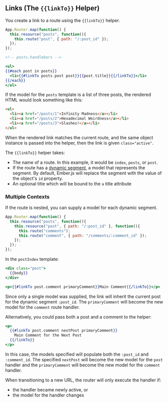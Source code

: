 ## Links (The `{{linkTo}}` Helper)

You create a link to a route using the `{{linkTo}}` helper.

```js
App.Router.map(function() {
  this.resource("posts", function(){
    this.route("post", { path: "/:post_id" });
  });
});
```

```handlebars
<!-- posts.handlebars -->

<ul>
{{#each post in posts}}
  <li>{{#linkTo posts.post post}}{{post.title}}{{/linkTo}}</li>
{{/each}}
</ul>
```

If the model for the `posts` template is a list of three posts, the
rendered HTML would look something like this:

```html
<ul>
  <li><a href="/posts/1">Infinity Madness</a></li>
  <li><a href="/posts/2">Hexadecimal Weirdness</a></li>
  <li><a href="/posts/3">Slashes!</a></li>
</ul>
```

When the rendered link matches the current route, and the same object instance is passed into the helper, then the link is given `class="active"`.

The `{{linkTo}}` helper takes:

* The name of a route. In this example, it would be `index`, `posts`, or
  `post`.
* If the route has a [dynamic segment](/guides/routing/defining-your-routes/#toc_dynamic-segments), 
  a model that represents the segment. By default, Ember.js will replace the segment with the
  value of the object's `id` property.
* An optional title which will be bound to the `a` title attribute

### Multiple Contexts

If the route is nested, you can supply a model for each dynamic
segment.

```js
App.Router.map(function() {
  this.resource("posts", function(){
    this.resource("post", { path: "/:post_id" }, function(){
      this.route("comments");
      this.route("comment", { path: "/comments/:comment_id" });
    });
  });
});
```

In the `postIndex` template:

```handlebars
<div class="post">
  {{body}}
</div>

<p>{{#linkTo post.comment primaryComment}}Main Comment{{/linkTo}}</p>
```

Since only a single model was supplied, the link will inherit the
current post for the dynamic segment `:post_id`. The `primaryComment`
will become the new model for the `comment` route handler.

Alternatively, you could pass both a post and a comment to the helper:

```handlebars
<p>
  {{#linkTo post.comment nextPost primaryComment}}
    Main Comment for the Next Post
  {{/linkTo}}
</p>
```

In this case, the models specified will populate both the `:post_id`
and `:comment_id`. The specified `nextPost` will become the new
model for the `post` handler and the `primaryComment` will become the
new model for the `comment` handler.

When transitioning to a new URL, the router will only execute the
handler if:

* the handler became newly active, or
* the model for the handler changes
